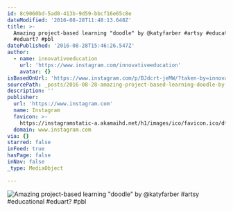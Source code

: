 ```yaml
---
id: 8c9060bd-5ad0-413b-9d59-bbcf16e65c8e
dateModified: '2016-08-28T11:48:13.648Z'
title: >-
  Amazing project-based learning "doodle" by @katyfarber #artsy #educational
  #eduart? #pbl
datePublished: '2016-08-28T15:46:26.547Z'
author:
  - name: innovativeeducation
    url: 'https://www.instagram.com/innovativeeducation'
    avatar: {}
isBasedOnUrl: 'https://www.instagram.com/p/BJdcrt-jeMW/?taken-by=innovativeeducation'
sourcePath: _posts/2016-08-28-amazing-project-based-learning-doodle-by-katyfarber-arts.md
description: ''
publisher:
  url: 'https://www.instagram.com'
  name: Instagram
  favicon: >-
    https://instagramstatic-a.akamaihd.net/h1/images/ico/favicon.ico/dfa85bb1fd63.ico
  domain: www.instagram.com
via: {}
starred: false
inFeed: true
hasPage: false
inNav: false
_type: MediaObject

---
```

![Amazing project-based learning "doodle" by @katyfarber #artsy #educational #eduart? #pbl](https://scontent.cdninstagram.com/t51.2885-15/sh0.08/e35/p640x640/14052716_197442567337951_770084613_n.jpg?ig_cache_key=MTMyMzM0MDAxNTEyNDQ3MjU5OA%3D%3D.2)